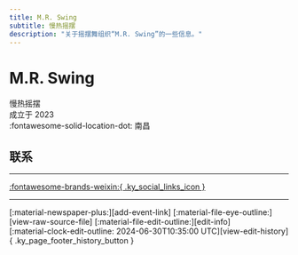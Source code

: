 ```yaml
---
title: M.R. Swing
subtitle: 慢热摇摆
description: "关于摇摆舞组织“M.R. Swing”的一些信息。"
---
```


# M.R. Swing

慢热摇摆  
成立于 2023  
:fontawesome-solid-location-dot: 南昌  


## 联系


---

 [:fontawesome-brands-weixin:{ .ky_social_links_icon }](# "慢热摇摆 MRSwing")

---

<div class="ky_page_footer" markdown>
<div class="ky_page_footer_trailing" markdown="span">
[:material-newspaper-plus:][add-event-link]
[:material-file-eye-outline:][view-raw-source-file]
[:material-file-edit-outline:][edit-info]
</div>
<div class="ky_page_footer_leading" markdown="span">
[:material-clock-edit-outline: 2024-06-30T10:35:00 UTC][view-edit-history]{ .ky_page_footer_history_button }
</div>
</div>

[add-event-link]: https://github.com/swingdance/events/issues/new?assignees=&labels=add+event&projects=&template=02-add_entity.yml&title=%5Bzh_CN%5D%20Add%20Event%3A%20%3CName%3E&region=zh_CN&province=Jiangxi&city=Nanchang&org_id=m-r-swing "添加活动"
[view-raw-source-file]: https://github.com/swingdance/orgs/blob/main/zh_CN/m-r-swing.json "查看原始源文件"
[edit-info]: https://github.com/swingdance/orgs/issues/new?assignees=&labels=update+org&projects=&template=03-update_entity.yml&title=%5Bzh_CN%5D%20Update%20Org%3A%20M.R.%20Swing&region=zh_CN&id=m-r-swing&name=M.R.%20Swing "编辑信息"

[view-edit-history]: https://github.com/swingdance/orgs/commits/main/zh_CN/m-r-swing.json "查看编辑历史"
